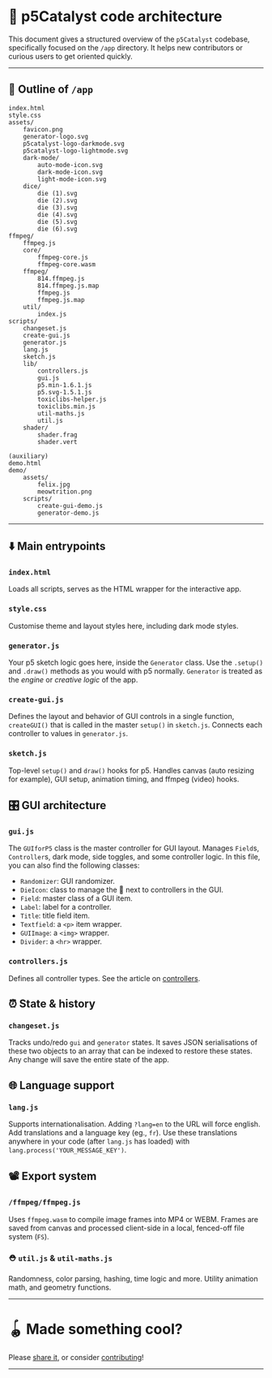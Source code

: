 # 🧱 p5Catalyst code architecture

This document gives a structured overview of the `p5Catalyst` codebase, specifically focused on the `/app` directory. It helps new contributors or curious users to get oriented quickly.

---

## 📃 Outline of `/app`
```
index.html
style.css
assets/
	favicon.png
	generator-logo.svg
	p5catalyst-logo-darkmode.svg
	p5catalyst-logo-lightmode.svg
	dark-mode/
		auto-mode-icon.svg
		dark-mode-icon.svg
		light-mode-icon.svg
	dice/
		die (1).svg
		die (2).svg
		die (3).svg
		die (4).svg
		die (5).svg
		die (6).svg
ffmpeg/
	ffmpeg.js
	core/
		ffmpeg-core.js
		ffmpeg-core.wasm
	ffmpeg/
		814.ffmpeg.js
		814.ffmpeg.js.map
		ffmpeg.js
		ffmpeg.js.map
	util/
		index.js
scripts/
	changeset.js
	create-gui.js
	generator.js
	lang.js
	sketch.js
	lib/
		controllers.js
		gui.js
		p5.min-1.6.1.js
		p5.svg-1.5.1.js
		toxiclibs-helper.js
		toxiclibs.min.js
		util-maths.js
		util.js
	shader/
		shader.frag
		shader.vert

(auxiliary)
demo.html
demo/
	assets/
		felix.jpg
		meowtrition.png
	scripts/
		create-gui-demo.js
		generator-demo.js
```

---

## ⬇️ Main entrypoints

### `index.html`
Loads all scripts, serves as the HTML wrapper for the interactive app.

### `style.css`
Customise theme and layout styles here, including dark mode styles.

### `generator.js`
Your p5 sketch logic goes here, inside the `Generator` class. Use the `.setup()` and `.draw()` methods as you would with p5 normally. `Generator` is treated as the *engine* or *creative logic* of the app.

### `create-gui.js`
Defines the layout and behavior of GUI controls in a single function, `createGUI()` that is called in the master `setup()` in `sketch.js`. Connects each controller to values in `generator.js`.

### `sketch.js`
Top-level `setup()` and `draw()` hooks for p5. Handles canvas (auto resizing for example), GUI setup, animation timing, and ffmpeg (video) hooks. 


## 🎛️ GUI architecture

### `gui.js`
The `GUIforP5` class is the master controller for GUI layout. Manages `Field`s, `Controller`s, dark mode, side toggles, and some controller logic.
In this file, you can also find the following classes:
- `Randomizer`: GUI randomizer.
- `DieIcon`: class to manage the 🎲 next to controllers in the GUI.
- `Field`: master class of a GUI item.
- `Label`: label for a controller.
- `Title`: title field item.
- `Textfield`: a `<p>` item wrapper.
- `GUIImage`: a `<img>` wrapper.
- `Divider`: a `<hr>` wrapper.

### `controllers.js`
Defines all controller types. See the article on [controllers](./controllers).

## ⏰ State & history

### `changeset.js`
Tracks undo/redo `gui` and `generator` states. It saves JSON serialisations of these two objects to an array that can be indexed to restore these states. Any change will save the entire state of the app.


## 🌐 Language support

### `lang.js`
Supports internationalisation. Adding `?lang=en` to the URL will force english. Add translations and a language key (eg., `fr`). Use these translations anywhere in your code (after `lang.js` has loaded) with `lang.process('YOUR_MESSAGE_KEY')`.


## 📽 Export system

### `/ffmpeg/ffmpeg.js`
Uses `ffmpeg.wasm` to compile image frames into MP4 or WEBM. Frames are saved from canvas and processed client-side in a local, fenced-off file system (`FS`).


### ⛑️ `util.js` & `util-maths.js`
Randomness, color parsing, hashing, time logic and more. Utility animation math, and geometry functions.

---

# 🪀 Made something cool?
Please [share it](https://github.com/multitude-amsterdam/p5Catalyst/discussions/categories/show-and-tell), or consider [contributing](./contributing)!

---